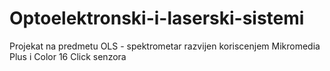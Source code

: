 # Optoelektronski-i-laserski-sistemi
Projekat na predmetu OLS - spektrometar razvijen koriscenjem Mikromedia Plus i Color 16 Click senzora
